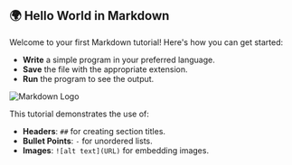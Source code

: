 ## 🌍 Hello World in Markdown

Welcome to your first Markdown tutorial! Here's how you can get started:

- **Write** a simple program in your preferred language.
- **Save** the file with the appropriate extension.
- **Run** the program to see the output.

![Markdown Logo](https://upload.wikimedia.org/wikipedia/commons/4/48/Markdown-mark.svg)

This tutorial demonstrates the use of:

- **Headers**: `##` for creating section titles.
- **Bullet Points**: `-` for unordered lists.
- **Images**: `![alt text](URL)` for embedding images.
